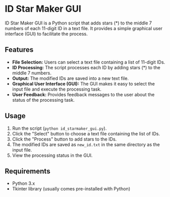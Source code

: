 <!DOCTYPE html>
<html lang="en">
<head>
    <meta charset="UTF-8">
    <meta name="viewport" content="width=device-width, initial-scale=1.0">
    <title>ID Star Maker GUI</title>
</head>
<body>
    <h1>ID Star Maker GUI</h1>
    <p>ID Star Maker GUI is a Python script that adds stars (*) to the middle 7 numbers of each 11-digit ID in a text file. It provides a simple graphical user interface (GUI) to facilitate the process.</p>
    <h2>Features</h2>
    <ul>
        <li><strong>File Selection:</strong> Users can select a text file containing a list of 11-digit IDs.</li>
        <li><strong>ID Processing:</strong> The script processes each ID by adding stars (*) to the middle 7 numbers.</li>
        <li><strong>Output:</strong> The modified IDs are saved into a new text file.</li>
        <li><strong>Graphical User Interface (GUI):</strong> The GUI makes it easy to select the input file and execute the processing task.</li>
        <li><strong>User Feedback:</strong> Provides feedback messages to the user about the status of the processing task.</li>
    </ul>
    <h2>Usage</h2>
    <ol>
        <li>Run the script (<code>python id_starmaker_gui.py</code>).</li>
        <li>Click the "Select" button to choose a text file containing the list of IDs.</li>
        <li>Click the "Process" button to add stars to the IDs.</li>
        <li>The modified IDs are saved as <code>new_id.txt</code> in the same directory as the input file.</li>
        <li>View the processing status in the GUI.</li>
    </ol>
    <h2>Requirements</h2>
    <ul>
        <li>Python 3.x</li>
        <li>Tkinter library (usually comes pre-installed with Python)</li>
    </ul>
</body>
</html>
